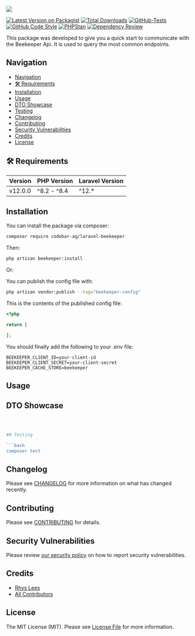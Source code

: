 <img src="https://banners.beyondco.de/Laravel%20Beekeeper.png?theme=light&packageManager=composer+require&packageName=codebar-ag%2Flaravel-beekeeper&pattern=circuitBoard&style=style_1&description=An+opinionated+way+to+integrate+Beekeeper+with+Laravel&md=1&showWatermark=0&fontSize=175px&images=photograph">



[![Latest Version on Packagist](https://img.shields.io/packagist/v/codebar-ag/laravel-beekeeper.svg?style=flat-square)](https://packagist.org/packages/codebar-ag/laravel-beekeeper)
[![Total Downloads](https://img.shields.io/packagist/dt/codebar-ag/laravel-beekeeper.svg?style=flat-square)](https://packagist.org/packages/codebar-ag/laravel-beekeeper)
[![GitHub-Tests](https://github.com/codebar-ag/laravel-beekeeper/actions/workflows/run-tests.yml/badge.svg?branch=main)](https://github.com/codebar-ag/laravel-beekeeper/actions/workflows/run-tests.yml)
[![GitHub Code Style](https://github.com/codebar-ag/laravel-beekeeper/actions/workflows/fix-php-code-style-issues.yml/badge.svg?branch=main)](https://github.com/codebar-ag/laravel-beekeeper/actions/workflows/fix-php-code-style-issues.yml)
[![PHPStan](https://github.com/codebar-ag/laravel-beekeeper/actions/workflows/phpstan.yml/badge.svg)](https://github.com/codebar-ag/laravel-beekeeper/actions/workflows/phpstan.yml)
[![Dependency Review](https://github.com/codebar-ag/laravel-beekeeper/actions/workflows/dependency-review.yml/badge.svg)](https://github.com/codebar-ag/laravel-beekeeper/actions/workflows/dependency-review.yml)

This package was developed to give you a quick start to communicate with the
Beekeeper Api. It is used to query the most common endpoints.

## Navigation
<!-- TOC -->
  * [Navigation](#navigation)
  * [🛠 Requirements](#-requirements)
  * [Installation](#installation)
  * [Usage](#usage)
  * [DTO Showcase](#dto-showcase)
  * [Testing](#testing)
  * [Changelog](#changelog)
  * [Contributing](#contributing)
  * [Security Vulnerabilities](#security-vulnerabilities)
  * [Credits](#credits)
  * [License](#license)
<!-- TOC -->

## 🛠 Requirements

| Version | PHP Version | Laravel Version |
|---------|-------------|-----------------|
| v12.0.0 | ^8.2 - ^8.4 | ^12.*           |

## Installation

You can install the package via composer:

```bash
composer require codebar-ag/laravel-beekeeper
```

Then:

```bash
php artisan beekeeper:install
```


Or:

You can publish the config file with:

```bash
php artisan vendor:publish --tag="beekeeper-config"
```

This is the contents of the published config file:

```php
<?php

return [

];
```

You should finally add the following to your .env file:

```env
BEEKEEPER_CLIENT_ID=your-client-id
BEEKEEPER_CLIENT_SECRET=your-client-secret
BEEKEEPER_CACHE_STORE=beekeeper
```

## Usage

## DTO Showcase

```php



## Testing

```bash
composer test
```

## Changelog

Please see [CHANGELOG](CHANGELOG.md) for more information on what has changed recently.

## Contributing

Please see [CONTRIBUTING](CONTRIBUTING.md) for details.

## Security Vulnerabilities

Please review [our security policy](../../security/policy) on how to report security vulnerabilities.

## Credits

- [Rhys Lees](https://github.com/RhysLees)
- [All Contributors](../../contributors)

## License

The MIT License (MIT). Please see [License File](LICENSE.md) for more information.
